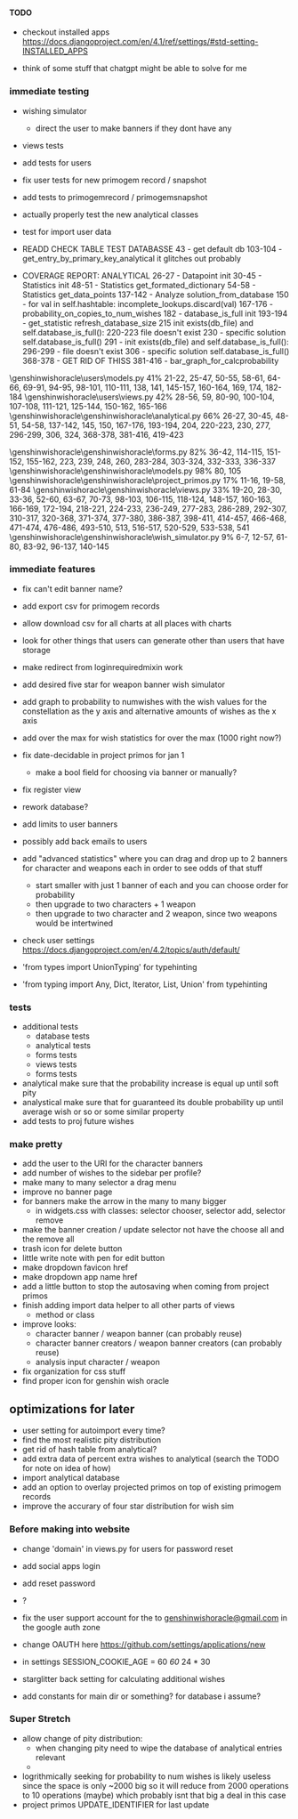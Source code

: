 #### TODO

- checkout installed apps <https://docs.djangoproject.com/en/4.1/ref/settings/#std-setting-INSTALLED_APPS>

- think of some stuff that chatgpt might be able to solve for me

### immediate testing

- wishing simulator
  - direct the user to make banners if they dont have any
- views tests
- add tests for users
- fix user tests for new primogem record / snapshot
- add tests to primogemrecord / primogemsnapshot
- actually properly test the new analytical classes
- test for import user data

- READD CHECK TABLE TEST
DATABASSE
43 - get default db
103-104 - get_entry_by_primary_key_analytical it glitches out probably

- COVERAGE REPORT:
ANALYTICAL
26-27 - Datapoint init
30-45 - Statistics init
48-51 - Statistics get_formated_dictionary
54-58 - Statistics get_data_points
137-142 - Analyze solution_from_database
150 - for val in self.hashtable: incomplete_lookups.discard(val)
167-176 - probability_on_copies_to_num_wishes
182 - database_is_full init
193-194 - get_statistic
refresh_database_size
215  init  exists(db_file) and self.database_is_full():
220-223   file doesn't exist
230 - specific solution self.database_is_full()
291  - init  exists(db_file) and self.database_is_full():
296-299 - file doesn't exist
306 - specific solution self.database_is_full()
368-378 - GET RID OF THISS
381-416 - bar_graph_for_calcprobability

\genshinwishoracle\users\models.py      41%   21-22, 25-47, 50-55, 58-61, 64-66, 69-91, 94-95, 98-101, 110-111, 138, 141, 145-157, 160-164, 169, 174, 182-184
\genshinwishoracle\users\views.py       42%   28-56, 59, 80-90, 100-104, 107-108, 111-121, 125-144, 150-162, 165-166
\genshinwishoracle\genshinwishoracle\analytical.py                                                                         66%   26-27, 30-45, 48-51, 54-58, 137-142, 145, 150, 167-176, 193-194, 204, 220-223, 230, 277, 296-299, 306, 324, 368-378, 381-416, 419-423

\genshinwishoracle\genshinwishoracle\forms.py                                                                              82%   36-42, 114-115, 151-152, 155-162, 223, 239, 248, 260, 283-284, 303-324, 332-333, 336-337
\genshinwishoracle\genshinwishoracle\models.py                                                                             98%   80, 105
\genshinwishoracle\genshinwishoracle\project_primos.py                                                                     17%   11-16, 19-58, 61-84
\genshinwishoracle\genshinwishoracle\views.py                                                                             33%   19-20, 28-30, 33-36, 52-60, 63-67, 70-73, 98-103, 106-115, 118-124, 148-157, 160-163, 166-169, 172-194, 218-221, 224-233, 236-249, 277-283, 286-289, 292-307, 310-317, 320-368, 371-374, 377-380, 386-387, 398-411, 414-457, 466-468, 471-474, 476-486, 493-510, 513, 516-517, 520-529, 533-538, 541
\genshinwishoracle\genshinwishoracle\wish_simulator.py                                                                    9%   6-7, 12-57, 61-80, 83-92, 96-137, 140-145

### immediate features

- fix can't edit banner name?
- add export csv for primogem records
- allow download csv for all charts at all places with charts
- look for other things that users can generate other than users that have storage
- make redirect from loginrequiredmixin work
- add desired five star for weapon banner wish simulator
- add graph to probability to numwishes with the wish values for the constellation as the y axis and alternative amounts of wishes as the x axis
- add over the max for wish statistics for over the max (1000 right now?)
- fix date-decidable in project primos for jan 1
  - make a bool field for choosing via banner or manually?
- fix register view
- rework database?
- add limits to user banners
- possibly add back emails to users

- add "advanced statistics" where you can drag and drop up to 2 banners for character and weapons each in order to see odds of that stuff
  - start smaller with just 1 banner of each and you can choose order for probability
  - then upgrade to two characters + 1 weapon
  - then upgrade to two character and 2 weapon, since two weapons would be intertwined
- check user settings <https://docs.djangoproject.com/en/4.2/topics/auth/default/>
- 'from types import UnionTyping' for typehinting
- 'from typing import Any, Dict, Iterator, List, Union' from typehinting

### tests

- additional tests
  - database tests
  - analytical tests
  - forms tests
  - views tests
  - forms tests
- analytical make sure that the probability increase is equal up until soft pity
- analystical make sure that for guaranteed its double probability up until average wish or so or some similar property
- add tests to proj future wishes

### make pretty

- add the user to the URI for the character banners
- add number of wishes to the sidebar per profile?
- make many to many selector a drag menu
- improve no banner page
- for banners make the arrow in the many to many bigger
  - in widgets.css with classes: selector chooser, selector add, selector remove
- make the banner creation / update selector not have the choose all and the remove all
- trash icon for delete button
- little write note with pen for edit button
- make dropdown favicon href
- make dropdown app name href
- add a little button to stop the autosaving when coming from project primos
- finish adding import data helper to all other parts of views
  - method or class
- improve looks:
  - character banner / weapon banner (can probably reuse)
  - character banner creators / weapon banner creators (can probably reuse)
  - analysis input character / weapon
- fix organization for css stuff
- find proper icon for genshin wish oracle

## optimizations for later

- user setting for autoimport every time?
- find the most realistic pity distribution
- get rid of hash table from analytical?
- add extra data of percent extra wishes to analytical (search the TODO for note on idea of how)
- import analytical database
- add an option to overlay projected primos on top of existing primogem records
- improve the accurary of four star distribution for wish sim

### Before making into website

- change 'domain' in views.py for users for password reset
- add social apps login
- add reset password
- ?
- fix the user support account for the to genshinwishoracle@gmail.com in the google auth zone
- change OAUTH here <https://github.com/settings/applications/new>

- in settings SESSION_COOKIE_AGE = 60 *60* 24 * 30

- starglitter back setting for calculating additional wishes

- add constants for main dir or something? for database i assume?

### Super Stretch

- allow change of pity distribution:
  - when changing pity need to wipe the database of analytical entries relevant
  -
- logrithmically seeking for probability to num wishes is likely useless since the space is only ~2000 big so it will reduce from 2000 operations to 10 operations (maybe) which probably isnt that big a deal in this case
- project primos UPDATE_IDENTIFIER for last update
